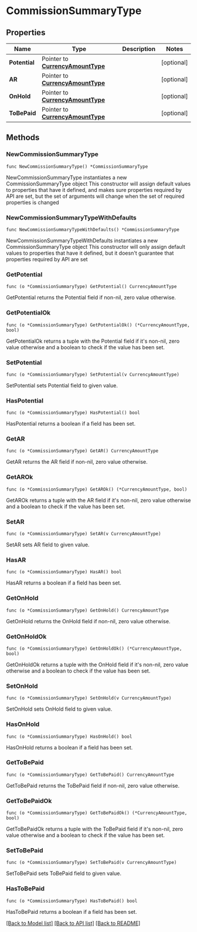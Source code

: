 # CommissionSummaryType

## Properties

Name | Type | Description | Notes
------------ | ------------- | ------------- | -------------
**Potential** | Pointer to [**CurrencyAmountType**](CurrencyAmountType.md) |  | [optional] 
**AR** | Pointer to [**CurrencyAmountType**](CurrencyAmountType.md) |  | [optional] 
**OnHold** | Pointer to [**CurrencyAmountType**](CurrencyAmountType.md) |  | [optional] 
**ToBePaid** | Pointer to [**CurrencyAmountType**](CurrencyAmountType.md) |  | [optional] 

## Methods

### NewCommissionSummaryType

`func NewCommissionSummaryType() *CommissionSummaryType`

NewCommissionSummaryType instantiates a new CommissionSummaryType object
This constructor will assign default values to properties that have it defined,
and makes sure properties required by API are set, but the set of arguments
will change when the set of required properties is changed

### NewCommissionSummaryTypeWithDefaults

`func NewCommissionSummaryTypeWithDefaults() *CommissionSummaryType`

NewCommissionSummaryTypeWithDefaults instantiates a new CommissionSummaryType object
This constructor will only assign default values to properties that have it defined,
but it doesn't guarantee that properties required by API are set

### GetPotential

`func (o *CommissionSummaryType) GetPotential() CurrencyAmountType`

GetPotential returns the Potential field if non-nil, zero value otherwise.

### GetPotentialOk

`func (o *CommissionSummaryType) GetPotentialOk() (*CurrencyAmountType, bool)`

GetPotentialOk returns a tuple with the Potential field if it's non-nil, zero value otherwise
and a boolean to check if the value has been set.

### SetPotential

`func (o *CommissionSummaryType) SetPotential(v CurrencyAmountType)`

SetPotential sets Potential field to given value.

### HasPotential

`func (o *CommissionSummaryType) HasPotential() bool`

HasPotential returns a boolean if a field has been set.

### GetAR

`func (o *CommissionSummaryType) GetAR() CurrencyAmountType`

GetAR returns the AR field if non-nil, zero value otherwise.

### GetAROk

`func (o *CommissionSummaryType) GetAROk() (*CurrencyAmountType, bool)`

GetAROk returns a tuple with the AR field if it's non-nil, zero value otherwise
and a boolean to check if the value has been set.

### SetAR

`func (o *CommissionSummaryType) SetAR(v CurrencyAmountType)`

SetAR sets AR field to given value.

### HasAR

`func (o *CommissionSummaryType) HasAR() bool`

HasAR returns a boolean if a field has been set.

### GetOnHold

`func (o *CommissionSummaryType) GetOnHold() CurrencyAmountType`

GetOnHold returns the OnHold field if non-nil, zero value otherwise.

### GetOnHoldOk

`func (o *CommissionSummaryType) GetOnHoldOk() (*CurrencyAmountType, bool)`

GetOnHoldOk returns a tuple with the OnHold field if it's non-nil, zero value otherwise
and a boolean to check if the value has been set.

### SetOnHold

`func (o *CommissionSummaryType) SetOnHold(v CurrencyAmountType)`

SetOnHold sets OnHold field to given value.

### HasOnHold

`func (o *CommissionSummaryType) HasOnHold() bool`

HasOnHold returns a boolean if a field has been set.

### GetToBePaid

`func (o *CommissionSummaryType) GetToBePaid() CurrencyAmountType`

GetToBePaid returns the ToBePaid field if non-nil, zero value otherwise.

### GetToBePaidOk

`func (o *CommissionSummaryType) GetToBePaidOk() (*CurrencyAmountType, bool)`

GetToBePaidOk returns a tuple with the ToBePaid field if it's non-nil, zero value otherwise
and a boolean to check if the value has been set.

### SetToBePaid

`func (o *CommissionSummaryType) SetToBePaid(v CurrencyAmountType)`

SetToBePaid sets ToBePaid field to given value.

### HasToBePaid

`func (o *CommissionSummaryType) HasToBePaid() bool`

HasToBePaid returns a boolean if a field has been set.


[[Back to Model list]](../README.md#documentation-for-models) [[Back to API list]](../README.md#documentation-for-api-endpoints) [[Back to README]](../README.md)


